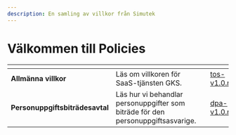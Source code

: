 ```yaml
---
description: En samling av villkor från Simutek
---
```


# Välkommen till Policies

<table data-card-size="large" data-view="cards"><thead><tr><th></th><th></th><th></th><th data-hidden data-card-target data-type="content-ref"></th></tr></thead><tbody><tr><td><strong>Allmänna villkor</strong></td><td>Läs om villkoren för SaaS-tjänsten GKS.</td><td></td><td><a href="tos/tos-v1.0.md">tos-v1.0.md</a></td></tr><tr><td><strong>Personuppgiftsbiträdesavtal</strong></td><td>Läs hur vi behandlar personuppgifter som biträde för den personuppgiftsasvarige.</td><td></td><td><a href="dpa/dpa-v1.0.md">dpa-v1.0.md</a></td></tr></tbody></table>
